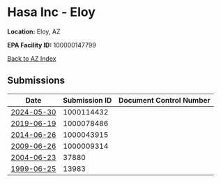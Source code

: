 # Hasa Inc - Eloy

**Location:** Eloy, AZ

**EPA Facility ID:** 100000147799

[Back to AZ Index](../../index.md)

## Submissions

| Date | Submission ID | Document Control Number |
|------|--------------|-------------------------|
| [2024-05-30](submissions/1000114432.md) | 1000114432 |  |
| [2019-06-19](submissions/1000078486.md) | 1000078486 |  |
| [2014-06-26](submissions/1000043915.md) | 1000043915 |  |
| [2009-06-26](submissions/1000009314.md) | 1000009314 |  |
| [2004-06-23](submissions/37880.md) | 37880 |  |
| [1999-06-25](submissions/13983.md) | 13983 |  |
